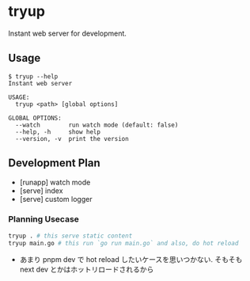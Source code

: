 # tryup
Instant web server for development.

## Usage
```console
$ tryup --help
Instant web server

USAGE:
  tryup <path> [global options]

GLOBAL OPTIONS:
  --watch        run watch mode (default: false)
  --help, -h     show help
  --version, -v  print the version
```

## Development Plan
- [runapp] watch mode
- [serve] index
- [serve] custom logger

### Planning Usecase
```bash
tryup . # this serve static content
tryup main.go # this run `go run main.go` and also, do hot reload
```

- あまり pnpm dev で hot reload したいケースを思いつかない. そもそも next dev とかはホットリロードされるから
